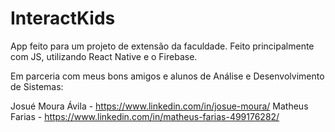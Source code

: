 # InteractKids

App feito para um projeto de extensão da faculdade.
Feito principalmente com JS, utilizando React Native e o Firebase.

Em parceria com meus bons amigos e alunos de Análise e Desenvolvimento de Sistemas:

Josué Moura Ávila - https://www.linkedin.com/in/josue-moura/
Matheus Farias - https://www.linkedin.com/in/matheus-farias-499176282/
